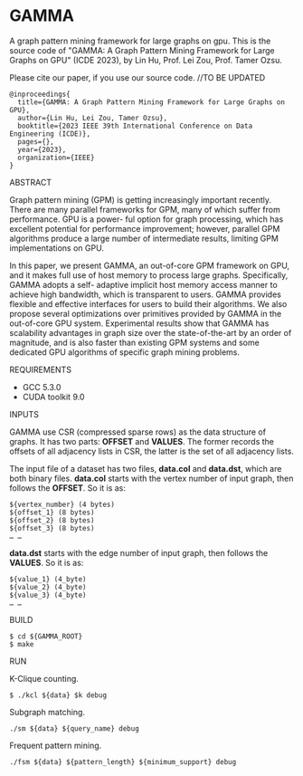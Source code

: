 # GAMMA
A graph pattern mining framework for large graphs on gpu. This is the source code of "GAMMA: A Graph Pattern Mining Framework for Large Graphs on GPU" (ICDE 2023), by Lin Hu, Prof. Lei Zou, Prof. Tamer Ozsu.

Please cite our paper, if you use our source code.
//TO BE UPDATED
```
@inproceedings{
  title={GAMMA: A Graph Pattern Mining Framework for Large Graphs on GPU},
  author={Lin Hu, Lei Zou, Tamer Ozsu},
  booktitle={2023 IEEE 39th International Conference on Data Engineering (ICDE)},
  pages={},
  year={2023},
  organization={IEEE}
}
```
ABSTRACT

Graph pattern mining (GPM) is getting increasingly important recently. There are many parallel frameworks for GPM, many of which suffer from performance. GPU is a power- ful option for graph processing, which has excellent potential for performance improvement; however, parallel GPM algorithms produce a large number of intermediate results, limiting GPM implementations on GPU.

In this paper, we present GAMMA, an out-of-core GPM framework on GPU, and it makes full use of host memory to process large graphs. Specifically, GAMMA adopts a self- adaptive implicit host memory access manner to achieve high bandwidth, which is transparent to users. GAMMA provides flexible and effective interfaces for users to build their algorithms. We also propose several optimizations over primitives provided by GAMMA in the out-of-core GPU system. Experimental results show that GAMMA has scalability advantages in graph size over the state-of-the-art by an order of magnitude, and is also faster than existing GPM systems and some dedicated GPU algorithms of specific graph mining problems.


REQUIREMENTS

- GCC 5.3.0
- CUDA toolkit 9.0

INPUTS

GAMMA use CSR (compressed sparse rows) as the data structure of graphs. It has two parts: **OFFSET** and **VALUES**. 
The former records the offsets of all adjacency lists in CSR, the latter is the set of all adjacency lists.

The input file of a dataset has two files, **data.col** and **data.dst**, which are both binary files. 
**data.col** starts with the vertex number of input graph, then follows the **OFFSET**. So it is as:

```
${vertex_number} (4 bytes)
${offset_1} (8 bytes)
${offset_2} (8 bytes)
${offset_3} (8 bytes)
… …
```
**data.dst** starts with the edge number of input graph, then follows the **VALUES**. So it is as:
```{edge_number} (8 byte)
${value_1} (4_byte)
${value_2} (4_byte)
${value_3} (4_byte)
… …
```

BUILD

```
$ cd ${GAMMA_ROOT}
$ make
```
RUN

K-Clique counting.

```
$ ./kcl ${data} $k debug
```

Subgraph matching.

```
./sm ${data} ${query_name} debug
```

Frequent pattern mining.

```
./fsm ${data} ${pattern_length} ${minimum_support} debug
```
